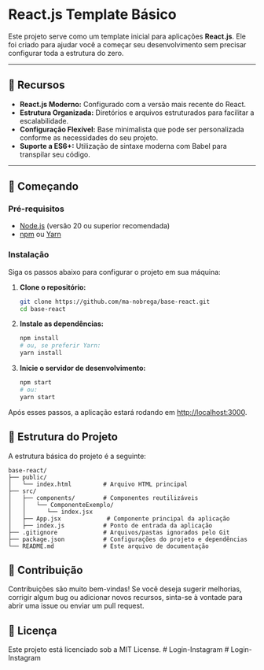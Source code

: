 # React.js Template Básico

Este projeto serve como um template inicial para aplicações **React.js**. Ele foi criado para ajudar você a começar seu desenvolvimento sem precisar configurar toda a estrutura do zero.

---

## 🎯 Recursos

- **React.js Moderno:** Configurado com a versão mais recente do React.
- **Estrutura Organizada:** Diretórios e arquivos estruturados para facilitar a escalabilidade.
- **Configuração Flexível:** Base minimalista que pode ser personalizada conforme as necessidades do seu projeto.
- **Suporte a ES6+:** Utilização de sintaxe moderna com Babel para transpilar seu código.

---

## 🚀 Começando

### Pré-requisitos

- [Node.js](https://nodejs.org/en/) (versão 20 ou superior recomendada)
- [npm](https://www.npmjs.com/) ou [Yarn](https://yarnpkg.com/)

### Instalação

Siga os passos abaixo para configurar o projeto em sua máquina:

1. **Clone o repositório:**

   ```bash
   git clone https://github.com/ma-nobrega/base-react.git
   cd base-react
   ```

2. **Instale as dependências:**

   ```bash
   npm install
   # ou, se preferir Yarn:
   yarn install
   ```

3. **Inicie o servidor de desenvolvimento:**

   ```bash
   npm start
   # ou:
   yarn start
   ```

Após esses passos, a aplicação estará rodando em [http://localhost:3000](http://localhost:3000).

## 📁 Estrutura do Projeto

A estrutura básica do projeto é a seguinte:

```
base-react/
├── public/
│   └── index.html         # Arquivo HTML principal
├── src/
│   ├── components/        # Componentes reutilizáveis
│   │   └── ComponenteExemplo/
│   │      └── index.jsx
│   ├── App.jsx             # Componente principal da aplicação
│   ├── index.js           # Ponto de entrada da aplicação
├── .gitignore             # Arquivos/pastas ignorados pelo Git
├── package.json           # Configurações do projeto e dependências
└── README.md              # Este arquivo de documentação
```

## 🤝 Contribuição

Contribuições são muito bem-vindas! Se você deseja sugerir melhorias, corrigir algum bug ou adicionar novos recursos, sinta-se à vontade para abrir uma issue ou enviar um pull request.

## 📄 Licença

Este projeto está licenciado sob a MIT License.
#   L o g i n - I n s t a g r a m  
 #   L o g i n - I n s t a g r a m  
 